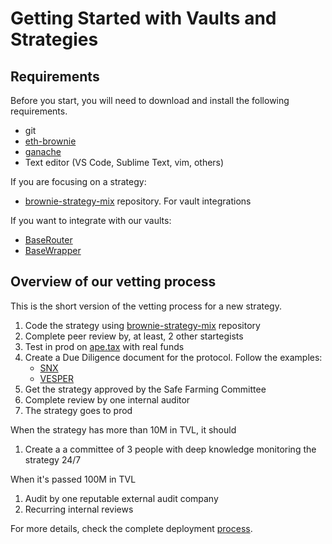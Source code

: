 # Getting Started with Vaults and Strategies

## Requirements

Before you start, you will need to download and install the following requirements.

- git
- [eth-brownie](https://eth-brownie.readthedocs.io/en/stable/)
- [ganache](https://trufflesuite.com/ganache)
- Text editor (VS Code, Sublime Text, vim, others)

If you are focusing on a strategy:

- [brownie-strategy-mix](https://github.com/yearn/brownie-strategy-mix) repository. For vault integrations

If you want to integrate with our vaults:

- [BaseRouter](https://github.com/yearn/yearn-vaults/blob/main/contracts/BaseRouter.sol)
- [BaseWrapper](https://github.com/yearn/yearn-vaults/blob/main/contracts/BaseWrapper.sol)

## Overview of our vetting process

This is the short version of the vetting process for a new strategy.

1. Code the strategy using [brownie-strategy-mix](https://github.com/yearn/brownie-strategy-mix) repository
2. Complete peer review by, at least, 2 other startegists
3. Test in prod on [ape.tax](ape.tax) with real funds
4. Create a Due Diligence document for the protocol. Follow the examples:
   - [SNX](https://hackmd.io/0w1RZh7DSc27A9EyzlHbJQ?view)
   - [VESPER](https://hackmd.io/@Ap_76vwNTg-vxJxbiaLMMQ/SkXEzic7O)
5. Get the strategy approved by the Safe Farming Committee
6. Complete review by one internal auditor
7. The strategy goes to prod

When the strategy has more than 10M in TVL, it should

1. Create a a committee of 3 people with deep knowledge monitoring the strategy 24/7

When it's passed 100M in TVL

1. Audit by one reputable external audit company
1. Recurring internal reviews

For more details, check the complete deployment [process](deployment.md).
